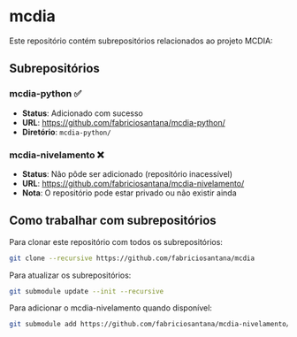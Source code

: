 # mcdia

Este repositório contém subrepositórios relacionados ao projeto MCDIA:

## Subrepositórios

### mcdia-python ✅
- **Status**: Adicionado com sucesso
- **URL**: https://github.com/fabriciosantana/mcdia-python/
- **Diretório**: `mcdia-python/`

### mcdia-nivelamento ❌
- **Status**: Não pôde ser adicionado (repositório inacessível)
- **URL**: https://github.com/fabriciosantana/mcdia-nivelamento/
- **Nota**: O repositório pode estar privado ou não existir ainda

## Como trabalhar com subrepositórios

Para clonar este repositório com todos os subrepositórios:
```bash
git clone --recursive https://github.com/fabriciosantana/mcdia
```

Para atualizar os subrepositórios:
```bash
git submodule update --init --recursive
```

Para adicionar o mcdia-nivelamento quando disponível:
```bash
git submodule add https://github.com/fabriciosantana/mcdia-nivelamento/ mcdia-nivelamento
```